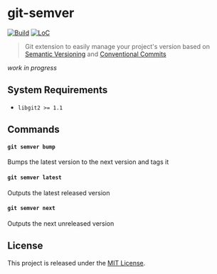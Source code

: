 # git-semver

[![Build](https://github.com/crqra/git-semver/actions/workflows/build.yml/badge.svg)](https://github.com/crqra/git-semver/actions/workflows/build.yml) [![LoC](https://tokei.rs/b1/github/crqra/git-semver)](https://github.com/crqra/git-semver)


> Git extension to easily manage your project's version based on [Semantic Versioning][semver] and [Conventional Commits][conventional-commits]

_work in progress_

## System Requirements

- `libgit2 >= 1.1`

## Commands

#### `git semver bump`

Bumps the latest version to the next version and tags it

#### `git semver latest`

Outputs the latest released version

#### `git semver next`

Outputs the next unreleased version

## License

This project is released under the [MIT License](LICENSE).

[conventional-commits]: https://www.conventionalcommits.org/en/v1.0.0/
[semver]: https://semver.org